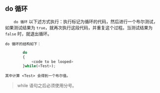## do 循环

&emsp;&emsp;`do 循环` 以下述方式执行：执行标记为循环的代码，然后进行一个布尔测试，如果测试结果为 `true`，就再次执行这段代码，并重复这个过程。当测试结果为 `false` 时，就退出循环。

    do 循环的结构如下：

```javascript
        do
        {
            <code to be looped>
        }while(<Test>);
```
    其中计算 <Test> 会得到一个布尔值。

> while 语句之后必须使用分号。